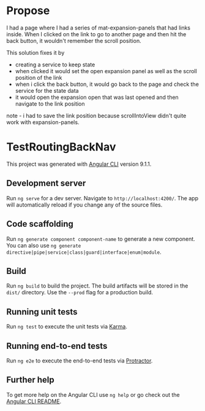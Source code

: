 # Propose   

I had a page where I had a series of mat-expansion-panels that had links inside. 
When I clicked on the link to go to another page and then hit the back button, it wouldn't remember the scroll position.

This solution fixes it by
- creating a service to keep state
- when clicked it would set the open expansion panel as well as the scroll position of the link
- when i click the back button, it would go back to the page and check the service for the state data
- it would open the expansion open that was last opened and then navigate to the link position


note - i had to save the link position because scrollIntoView didn't quite work with expansion-panels.









# TestRoutingBackNav

This project was generated with [Angular CLI](https://github.com/angular/angular-cli) version 9.1.1.

## Development server

Run `ng serve` for a dev server. Navigate to `http://localhost:4200/`. The app will automatically reload if you change any of the source files.

## Code scaffolding

Run `ng generate component component-name` to generate a new component. You can also use `ng generate directive|pipe|service|class|guard|interface|enum|module`.

## Build

Run `ng build` to build the project. The build artifacts will be stored in the `dist/` directory. Use the `--prod` flag for a production build.

## Running unit tests

Run `ng test` to execute the unit tests via [Karma](https://karma-runner.github.io).

## Running end-to-end tests

Run `ng e2e` to execute the end-to-end tests via [Protractor](http://www.protractortest.org/).

## Further help

To get more help on the Angular CLI use `ng help` or go check out the [Angular CLI README](https://github.com/angular/angular-cli/blob/master/README.md).
